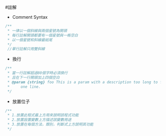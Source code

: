 #註解
- Comment Syntax

```javascript
/**
 * 一律以一個斜線與兩個星號為開頭
 * 每行註解開頭都要有一個星號與一格空白
 * 以一個星號和斜線最結尾
 */
 //單行註解只用雙斜線
```
- 換行

```javascript
/**
 * 當一行註解超過80個字時必須換行
 * 且在下一行開頭加上四個空白
 * @param {string} foo This is a param with a description too long to fit in
 *     one line.
 */
```
- 放置位子

```javascript
/**
 * 1.放置此程式最上方用來說明該程式功能
 * 2.放置設置變數上方描述該變數用途
 * 3.放置在每個方法，類別，判斷式上方說明其功能
 */
```